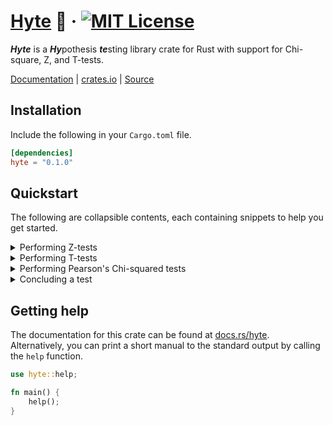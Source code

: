 # [Hyte](https://github.com/abyanmajid/hyte) 🦀 &middot; [![MIT License](https://img.shields.io/badge/License-MIT-blue.svg)](https://github.com/abyanmajid/hyte/blob/main/LICENSE)

***Hyte*** is a ***Hy***pothesis ***te***sting library crate for Rust with support for Chi-square, Z, and T-tests.

[Documentation](https://docs.rs/hyte/0.1.0/hyte/) | [crates.io](https://crates.io/crates/hyte) | [Source](https://github.com/abyanmajid/hyte/)

## Installation

Include the following in your `Cargo.toml` file.

```toml
[dependencies]
hyte = "0.1.0"
```

## Quickstart

The following are collapsible contents, each containing snippets to help you get started.

<details>
  <summary>Performing Z-tests</summary>

  <h3>1-sample Z-test</h3>

  You can perform a 1-sample Z-test using `z::test`, a function that takes in the following arguments:

  - data: `Vec<Number>`
  - expected_mean: `Number`
  - tail: `Tails::LOWER`, `Tails::UPPER`, or `Tails::BOTH`
  - print_output: `bool`

  where `Number` is a generic that accepts integers and floats. Here is an example of a how you can perform a lower-tailed 1-sample Z-test:

  ```rust
  use hyte::z;
  use hyte::utils::Tails;
   
  fn main() {
      let data = vec![1, 2, 3, 4, 5];
      let results = z::test(data, 3.5, Tails::LOWER, true).unwrap();
  }
  ```

  Should you need to perform upper-tailed or 2-sided Z-tests, simply pass the `Tails::UPPER` or `Tails::BOTH` variants to `tail`.

  <h3>1-sample Z-test given numerical summaries</h3>

  You can alternatively perform Z-tests using the `z::test_dataless` function which takes in numerical summaries including observed mean, sample size, and population standard deviation, all in replacement of data. The `z::test_dataless` function takes the following arguments:

  - observed_mean: `Number`
  - expected_mean: `Number`
  - sample_size: `u32`
  - pop_sd: `Number`
  - tail: `Tails::LOWER`, `Tails::UPPER`, or `Tails::BOTH`
  - print_output: `bool`

  Here is an example:
  
  ```rust
  use hyte::z;
  use hyte::utils::Tails;
  
  fn main() {
      let results = z::test_dataless(1.2, 1.0, 30, 0.5, Tails::LOWER, true).unwrap();
  }
  ```
  
</details>

<details>
  <summary>Performing T-tests</summary>

  <h3>1-sample T-test</h3>

  You can perform a 1-sample T-test using `t::test`, a function that takes in the following arguments:

  - data: `Vec<Number>`
  - expected_mean: `Number`
  - tail: `Tails::LOWER`, `Tails::UPPER`, or `Tails::BOTH`
  - print_output: `bool`

  where `Number` is a generic that accepts integers and floats. Here is an example of a how you can perform a lower-tailed 1-sample T-test:

  ```rust
  use hyte::t;
  use hyte::utils::Tails;
  
  fn main() {
      let data = vec![2.5, 2.9, 3.1, 2.6, 2.7, 2.8, 3.0, 3.2];
      let results = t::test(data, 3, Tails::LOWER, true).unwrap();
  }
  ```

  <h3>1-sample T-test given numerical summaries</h3>

  You can alternatively perform T-tests using the `t::test_dataless` function which takes in numerical summaries including observed mean, sample size, and population standard deviation, all in replacement of data. The `t::test_dataless` function takes the following arguments:

  - observed_mean: `Number`
  - expected_mean: `Number`
  - sample_size: `u32`
  - pop_sd: `Number`
  - tail: `Tails::LOWER`, `Tails::UPPER`, or `Tails::BOTH`
  - print_output: `bool`

  Here is an example:
  
  ```rust
  use hyte::t;
  use hyte::utils::Tails;
  
  fn main() {
      let results = t::test_dataless(1.2, 1.0, 30, 0.5, Tails::LOWER, true).unwrap();
  }
  ```

  <h3>2-sample T-test</h3>

  Hyte provides the `t::test_two_samples` function for performing a 2-sample T-test. It takes in the following arguments:

  - data1: `Vec<Number>`
  - data2: `Vec<Number>`
  - print_output: `bool`

  Here's an example:

  ```rust
  use hyte::t;

  fn main() {
      let group1 = vec![20, 22, 19, 20, 21, 20, 19, 21, 22, 18];
      let group2 = vec![22, 24, 23, 24, 25, 23, 24, 23, 22, 24];
      let results = t::test_two_samples(group1, group2, true).unwrap();
  }
  ```

</details>

<details>
  <summary>Performing Pearson's Chi-squared tests</summary>
  <br>
  
  The `chisquare` module only contains one funtion `chisquare::test` which can be used to perform both Pearson's Chi-squared test of independence and goodness of fit. It takes on the following arguments:

  - test_type: `&str`
  - observed_matrix: `Matrix<Number>`
  - gof_probabilities: `Option<Vec<f64>>`
  - print_output: `bool`

  where `Matrix<Number>` is an enum with two variants: `Matrix::TwoDimensional(Vec<Vec<Number>>)` and `Matrix::OneDimensional(Vec<Number>)`.

  <h3>Test of independence</h3>

  To perform a test of independence, you must pass in:
  
  - `"toi"` to `test_type`
  - `Option::None` variant to `gof_probabilities`
  - `Matrix::TwoDimensional(Vec<Vec<Number>>)` to `observed_matrix`

  Here's an example:
  ```rust
  use hyte::chisquare;
  use hyte::utils::Matrix;
  
  fn main() {
      let observed_frequencies = Matrix::TwoDimensional(vec![vec![762, 327, 468], 
                                                             vec![484, 239, 477]]);
      let results = chisquare::test(
          "toi", 
          observed_frequencies, 
          None, 
          true
      ).unwrap();
  }
  ```

  <h3>Goodness Of Fit</h3>

  To perform a goodness of fit test, you must pass in:
  
  - `"gof"` to `test_type`
  - `Option::Some(f64)` variant to `gof_probabilities`
  - `Matrix::OneDimensional(Vec<Number>)` to `observed_matrix`

  Here's an example:
  
  ```rust
  use hyte::chisquare;
  use hyte::utils::Matrix;
  
  fn main() {
      let results = chisquare::test(
          "gof",
          Matrix::OneDimensional(vec![30, 40, 30]),
          Some(vec![0.25, 0.5, 0.25]),
          true
      ).unwrap();
  }
  ```
  
</details>

<details>
  <summary>Concluding a test</summary>

  <h3>Concluding with a custom significance level using <code>conclude</code></h3>

  Every instance of a test result such as `ZResult`, `TResult`, and `ChiSquareResult` have a method `conclude` which returns a `Conclusion` variant (one of `Reject` or `DoNotReject`). The `conclude` method takes in two parameters:

  - significance_level: `f64`
  - print_output: `bool`
  
  ```rust
  use hyte::z;
  use hyte::utils::Tails;

  fn main() {
      let results = z::test(vec![1, 2, 3, 4, 5], 3.5, Tails::LOWER, true).unwrap();
      let conclusion = results.conclude(0.1, true);
  }
  ```

  `conclude` checks if the p-value assigned to `self.p` exceeds the significance level. If `self.p < significance_level`, then `conclude` will return the `Reject` variant. Otherwise, it will return the `DoNotReject` variant.

  <h3>Concluding conventionally with <code>conclude_by_convention</code></h3>

  `conclude_by_convention` is an alternative to `conclude`. It assumes a significance level of 0.05, which is widely regarded as an appropriate default in statistics.

  ```rust
  use hyte::z;
  use hyte::utils::Tails;

  fn main() {
      let results = z::test(vec![1, 2, 3, 4, 5], 3.5, Tails::LOWER, true).unwrap();
      let conclusion = results.conclude_by_convention(true);
  }
  ```

</details>

## Getting help

The documentation for this crate can be found at [docs.rs/hyte](https://docs.rs/hyte). Alternatively, you can print a short manual to the standard output by calling the `help` function.

```rust
use hyte::help;

fn main() {
    help();
}
```
